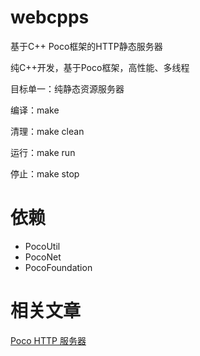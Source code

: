 # webcpps
基于C++ Poco框架的HTTP静态服务器

纯C++开发，基于Poco框架，高性能、多线程

目标单一：纯静态资源服务器

编译：make

清理：make clean

运行：make run

停止：make stop

# 依赖
* PocoUtil 
* PocoNet 
* PocoFoundation

# 相关文章
[Poco HTTP 服务器](http://www.webcpp.net/blog/set/6.html)
